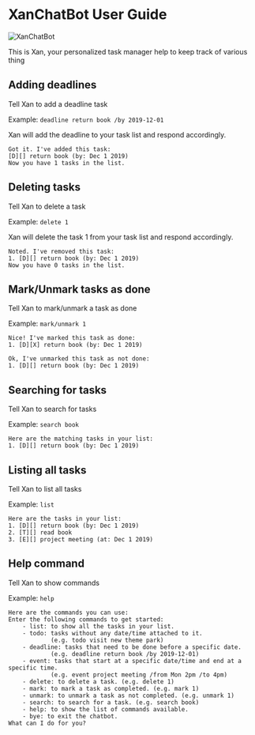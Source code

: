 # XanChatBot User Guide

![XanChatBot](docs/images/Ui.png)

This is Xan, your personalized task manager help to keep track of various thing

## Adding deadlines

Tell Xan to add a deadline task

Example: `deadline return book /by 2019-12-01`

Xan will add the deadline to your task list and respond accordingly.

```
Got it. I've added this task:
[D][] return book (by: Dec 1 2019)
Now you have 1 tasks in the list.
```

## Deleting tasks

Tell Xan to delete a task

Example: `delete 1`

Xan will delete the task 1 from your task list and respond accordingly.

```
Noted. I've removed this task:
1. [D][] return book (by: Dec 1 2019)
Now you have 0 tasks in the list.
```

## Mark/Unmark tasks as done

Tell Xan to mark/unmark a task as done

Example: `mark/unmark 1`

```
Nice! I've marked this task as done:
1. [D][X] return book (by: Dec 1 2019)

Ok, I've unmarked this task as not done:
1. [D][] return book (by: Dec 1 2019)
```

## Searching for tasks

Tell Xan to search for tasks

Example: `search book`

```
Here are the matching tasks in your list:
1. [D][] return book (by: Dec 1 2019)
```

## Listing all tasks

Tell Xan to list all tasks

Example: `list`

```
Here are the tasks in your list:
1. [D][] return book (by: Dec 1 2019)
2. [T][] read book
3. [E][] project meeting (at: Dec 1 2019)
```

## Help command

Tell Xan to show commands

Example: `help`

```
Here are the commands you can use:
Enter the following commands to get started:
    - list: to show all the tasks in your list.
    - todo: tasks without any date/time attached to it.
            (e.g. todo visit new theme park)
    - deadline: tasks that need to be done before a specific date.
            (e.g. deadline return book /by 2019-12-01)
    - event: tasks that start at a specific date/time and end at a specific time.
            (e.g. event project meeting /from Mon 2pm /to 4pm)
    - delete: to delete a task. (e.g. delete 1)
    - mark: to mark a task as completed. (e.g. mark 1)
    - unmark: to unmark a task as not completed. (e.g. unmark 1)
    - search: to search for a task. (e.g. search book)
    - help: to show the list of commands available.
    - bye: to exit the chatbot.
What can I do for you?
